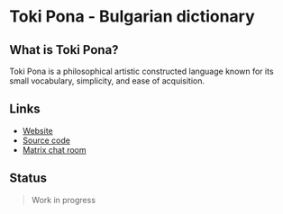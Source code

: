 # Toki Pona - Bulgarian dictionary

## What is Toki Pona?

Toki Pona is a philosophical artistic constructed language known for its small
vocabulary, simplicity, and ease of acquisition.

## Links

* [Website](https://salif.github.io/tok_bul_dictionary/)
* [Source code](https://github.com/salif/tok_bul_dictionary)
* [Matrix chat room](https://matrix.to/#/#tok-bul-dictionary:mozilla.org)

## Status

> Work in progress
